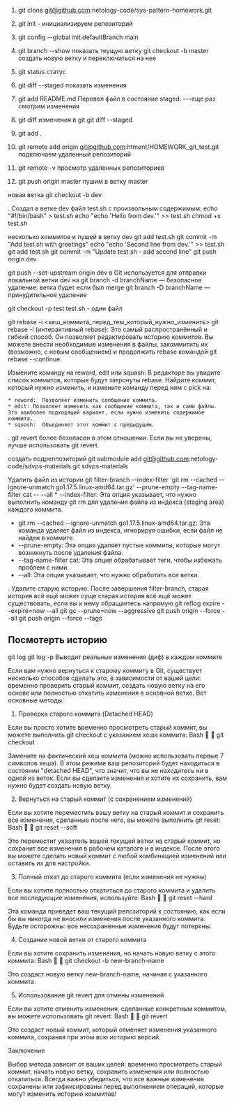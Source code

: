 1. git clone git@github.com:netology-code/sys-pattern-homework.git
2. git init - инициализируем репозиторий
3. git config --global init.defaultBranch main
4. git branch --show  показать теущую ветку 
  git checkout -b  master создать новую ветку и переключиться на нее
5. git status  статус
6. git diff --staged показать изменения
7. git add README.md Перевел файл в состояние staged:
---еще раз смотрим изменения
8. git diff
  изменения в git
   git diff --staged
9. git add .

10. git remote add origin git@github.com:htment/HOMEWORK_git_test.git подключаем удаленный репозиторий
11. git remote -v просмотр удаленных репозиториев
12. git push origin master пушим в ветку master

новая ветка
git checkout -b dev

. Создал в ветке dev файл test.sh с произвольным содержимым:
echo "#!/bin/bash" > test.sh
echo "echo 'Hello from dev.'" >> test.sh
chmod +x test.sh

несколько коммитов и пушей в ветку dev
git add test.sh
git commit -m "Add test.sh with greetings"
echo "echo 'Second line from dev.'" >> test.sh
git add test.sh
git commit -m "Update test.sh - add second line"
git push origin dev


git push --set-upstream origin dev в Git используется для отправки локальной ветки dev на 
git branch -d branchName — безопасное удаление: ветка будет если был merge
git branch -D branchName — принудительное удаление


git checkout -p test test.sh - один файл


git rebase -i <хеш_коммита_перед_тем_который_нужно_изменить>
 git rebase -i (интерактивный rebase):  Это самый распространённый и гибкий способ.  Он позволяет редактировать историю коммитов.
  Вы можете внести необходимые изменения в файлы, закоммитить их (возможно, с новым сообщением) и продолжить rebase командой git rebase --continue. 
  
Измените команду на reword, edit или squash:  В редакторе вы увидите список коммитов, которые будут затронуты rebase. Найдите коммит, который нужно изменить, и измените команду перед ним с pick на:

    * reword:  Позволяет изменить сообщение коммита.
    * edit: Позволяет изменить как сообщение коммита, так и сами файлы.  Это наиболее подходящий вариант, если нужно изменить содержимое коммита.
    * squash:  Объединяет этот коммит с предыдущим.

.  git revert более безопасен в этом отношении.  Если вы не уверены, лучше использовать git revert.

создать подреппозиторий
git submodule add git@github.com:netology-code/sdvps-materials.git sdvps-materials

Удалить файл из истории
git filter-branch --index-filter 'git rm --cached --ignore-unmatch go1.17.5.linux-amd64.tar.gz' --prune-empty --tag-name-filter cat -- --all
    * --index-filter:  Эта опция указывает, что нужно выполнить команду git rm для удаления файла из индекса (staging area) каждого коммита.
   * git rm --cached --ignore-unmatch go1.17.5.linux-amd64.tar.gz:  Эта команда удаляет файл из индекса, игнорируя ошибки, если файл не найден в коммите.
   * --prune-empty:  Эта опция удаляет пустые коммиты, которые могут возникнуть после удаления файла.
   * --tag-name-filter cat:  Эта опция обрабатывает теги, чтобы избежать проблем с ними.
   * --all:  Эта опция указывает, что нужно обработать все ветки.
    
  . Удалите старую историю:  После завершения filter-branch, старая история всё ещё может суще   старая история всё ещё может существовать, если вы к нему обращаетесь напрямую
   git reflog expire --expire=now --all
   git gc --prune=now --aggressive
   git push origin --force --all
   git push origin --force --tags


## Посмотерть историю
git log
git log -p Выводит реальные изменения (диф) в каждом коммите



Если вам нужно вернуться к старому коммиту в Git, существует несколько способов сделать это, в зависимости от вашей цели: временно проверить старый коммит, создать новую ветку на его основе или полностью откатить изменения в основной ветке. Вот основные методы:

1. Проверка старого коммита (Detached HEAD)

Если вы просто хотите временно просмотреть старый коммит, вы можете выполнить git checkout с указанием хеша коммита:
Bash


git checkout <commit-hash>

Замените <commit-hash> на фактический хеш коммита (можно использовать первые 7 символов хеша). В этом режиме ваш репозиторий будет находиться в состоянии "detached HEAD", что значит, что вы не находитесь ни в одной из веток. Если вы сделаете изменения и хотите их сохранить, вам нужно будет создать новую ветку.

2. Вернуться на старый коммит (с сохранением изменений)

Если вы хотите переместить вашу ветку на старый коммит и сохранить все изменения, сделанные после него, вы можете выполнить git reset:
Bash


git reset --soft <commit-hash>

Это переместит указатель вашей текущей ветки на старый коммит, но сохранит все изменения в рабочем каталоге и в индексе. После этого вы можете сделать новый коммит с любой комбинацией изменений или оставить их для настройки.

3. Полный откат до старого коммита (если изменения не нужны)

Если вы хотите полностью откатиться до старого коммита и удалить все последующие изменения, используйте:
Bash


git reset --hard <commit-hash>

Эта команда приведет ваш текущий репозиторий к состоянию, как если бы вы никогда не вносили изменения после указанного коммита. Будьте осторожны: все несохраненные изменения будут потеряны.

4. Создание новой ветки от старого коммита

Если вы хотите сохранить изменения, но начать новую ветку с этого коммита:
Bash


git checkout -b new-branch-name <commit-hash>

Это создаст новую ветку new-branch-name, начиная с указанного коммита.

5. Использование git revert для отмены изменений

Если вы хотите отменить изменения, сделанные конкретным коммитом, вы можете использовать git revert:
Bash


git revert <commit-hash>

Это создаст новый коммит, который отменяет изменения указанного коммита, сохраняя при этом всю историю версий.

Заключение

Выбор метода зависит от ваших целей: временно просмотреть старый коммит, начать новую ветку, сохранить изменения или полностью откатиться. Всегда важно убедиться, что все важные изменения сохранены или зафиксированы перед выполнением операций, которые могут изменить историю коммитов!
   

